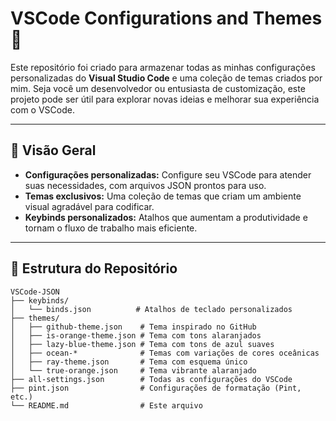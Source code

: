 # VSCode Configurations and Themes 🎨

Este repositório foi criado para armazenar todas as minhas configurações personalizadas do **Visual Studio Code** e uma coleção de temas criados por mim. Seja você um desenvolvedor ou entusiasta de customização, este projeto pode ser útil para explorar novas ideias e melhorar sua experiência com o VSCode.

---

## 🌟 Visão Geral

- **Configurações personalizadas:** Configure seu VSCode para atender suas necessidades, com arquivos JSON prontos para uso.
- **Temas exclusivos:** Uma coleção de temas que criam um ambiente visual agradável para codificar.
- **Keybinds personalizados:** Atalhos que aumentam a produtividade e tornam o fluxo de trabalho mais eficiente.

---

## 📁 Estrutura do Repositório

```plaintext
VSCode-JSON
├── keybinds/
│   └── binds.json          # Atalhos de teclado personalizados
├── themes/
│   ├── github-theme.json    # Tema inspirado no GitHub
│   ├── is-orange-theme.json # Tema com tons alaranjados
│   ├── lazy-blue-theme.json # Tema com tons de azul suaves
│   ├── ocean-*              # Temas com variações de cores oceânicas
│   ├── ray-theme.json       # Tema com esquema único
│   └── true-orange.json     # Tema vibrante alaranjado
├── all-settings.json        # Todas as configurações do VSCode
├── pint.json                # Configurações de formatação (Pint, etc.)
└── README.md                # Este arquivo
